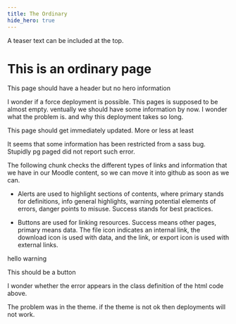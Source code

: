 ```yaml
---
title: The Ordinary
hide_hero: true
---
```


A teaser text can be included at the top. 

# This is an ordinary page

This page should have a header but no hero information

I wonder if a force deployment is possible. This pages is supposed to be almost empty. ventually we should have some information by now. I wonder what the problem is. and why this deployment takes so long.

This page should get immediately updated. More or less at least

It seems that some information has been restricted from a sass bug. Stupidly pg paged did not report such error. 

The following chunk checks the different types of links and information that we have in our Moodle content, so we can move it into github as soon as we can. 

- Alerts are used to highlight sections of contents, where primary stands for definitions, info general highlights, warning potential elements of errors, danger points to misuse. Success stands for best practices. 

- Buttons are used for linking resources. Success means other pages, primary means data. The file icon indicates an internal link, the download icon is used with data, and the link, or export icon is used with external links.

<p class="alert alert-warning">hello warning</p>

<p class="btn btn-prinary"><i class="fa fa-lg fa-file-o"></i> This should be a button</p>

I wonder whether the error appears in the class definition of the html code above.

The problem was in the theme. if the theme is not ok then deployments will not work.

